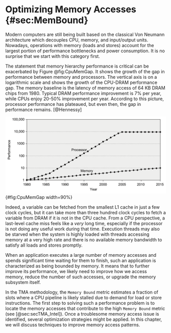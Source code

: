 # Optimizing Memory Accesses {#sec:MemBound}

Modern computers are still being built based on the classical Von Neumann architecture which decouples CPU, memory, and input/output units. Nowadays, operations with memory (loads and stores) account for the largest portion of performance bottlenecks and power consumption. It is no surprise that we start with this category first.

The statement that memory hierarchy performance is critical can be exacerbated by Figure @fig:CpuMemGap. It shows the growth of the gap in performance between memory and processors. The vertical axis is on a logarithmic scale and shows the growth of the CPU-DRAM performance gap. The memory baseline is the latency of memory access of 64 KB DRAM chips from 1980. Typical DRAM performance improvement is 7% per year, while CPUs enjoy 20-50% improvement per year. According to this picture, processor performance has plateaued, but even then, the gap in performance remains. [@Hennessy]

![The gap in performance between memory and processors. *© Source: [@Hennessy].*](../../img/memory-access-opts/ProcessorMemoryGap.png){#fig:CpuMemGap width=90%}

Indeed, a variable can be fetched from the smallest L1 cache in just a few clock cycles, but it can take more than three hundred clock cycles to fetch a variable from DRAM if it is not in the CPU cache. From a CPU perspective, a last-level cache miss feels like a *very* long time, especially if the processor is not doing any useful work during that time. Execution threads may also be starved when the system is highly loaded with threads accessing memory at a very high rate and there is no available memory bandwidth to satisfy all loads and stores promptly.

When an application executes a large number of memory accesses and spends significant time waiting for them to finish, such an application is characterized as being bounded by memory. It means that to further improve its performance, we likely need to improve how we access memory, reduce the number of such accesses, or upgrade the memory subsystem itself. 

In the TMA methodology, the `Memory Bound` metric estimates a fraction of slots where a CPU pipeline is likely stalled due to demand for load or store instructions. The first step to solving such a performance problem is to locate the memory accesses that contribute to the high `Memory Bound` metric (see [@sec:secTMA_Intel]). Once a troublesome memory access issue is identified, several optimization strategies might be applied. In this chapter, we will discuss techniques to improve memory access patterns.
